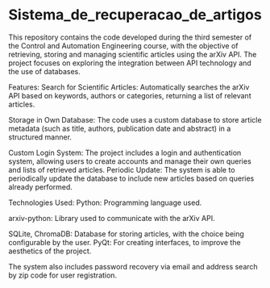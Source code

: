 # Sistema_de_recuperacao_de_artigos
This repository contains the code developed during the third semester of the Control and Automation Engineering course, with the objective of retrieving, storing and managing scientific articles using the arXiv API. The project focuses on exploring the integration between API technology and the use of databases.

Features:
Search for Scientific Articles: Automatically searches the arXiv API based on keywords, authors or categories, returning a list of relevant articles.

Storage in Own Database: The code uses a custom database to store article metadata (such as title, authors, publication date and abstract) in a structured manner.

Custom Login System: The project includes a login and authentication system, allowing users to create accounts and manage their own queries and lists of retrieved articles.
Periodic Update: The system is able to periodically update the database to include new articles based on queries already performed.


Technologies Used:
Python: Programming language used.

arxiv-python: Library used to communicate with the arXiv API.

SQLite, ChromaDB: Database for storing articles, with the choice being configurable by the user.
PyQt: For creating interfaces, to improve the aesthetics of the project.

The system also includes password recovery via email and address search by zip code for user registration.
